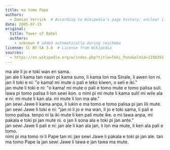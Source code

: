 ```yaml
---
title: ma tomo Pape
authors:
  - Damian Yerrick  # According to Wikipedia's page history; unclear if this is the actual translator
date: 2005-07-15
original:
  title: Tower of Babel
  authors:
    - unknown # added automatically during reschema
license: CC BY-SA 3.0  # License from Wikipedia
sources:
  - https://en.wikipedia.org/w/index.php?title=Toki_Pona&oldid=1198391
---
```


ma ale li jo e toki wan en sama.  \
jan ale li kama tan nasin pi kama suno, li kama lon ma Sinale, li awen lon ni.  \
jan li toki e ni: "o kama! mi mute o pali e leko kiwen, o seli e iki."  \
jan mute li toki e ni: "o kama! mi mute o pali e tomo mute e tomo palisa suli. lawa pi tomo palisa li lon sewi kon. o nimi pi mi mute li kama suli! mi wile ala e ni: mi mute li kan ala. mi mute li lon ma ale."  \
jan sewi Jawe li kama anpa, li lukin e ma tomo e tomo palisa pi jan lili mute.  \
jan sewi Jawe li toki e ni: "jan ni li jo e ma wan, li jo e toki sama, li pali e tomo palisa. tenpo ni la iki mute li ken pali mute ike. o mi tawa anpa, mi pakala e   toki pi jan mute ni. o jan li sona ala e toki pi jan ante."   \
jan sewi Jawe li pali e ni: jan ale li kan ala jan, li lon ma mute, li ken ala pali e tomo.  \
nimi pi ma tomo ni li Pape tan ni: jan sewi Jawe li pakala e toki pi jan ale. tan ma tomo Pape la jan sewi Jawe li tawa e jan tawa ma mute.
